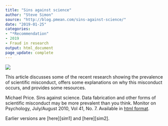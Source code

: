 ```yaml
---
title: "Sins against science"
author: "Steve Simon"
source: "http://blog.pmean.com/sins-against-science/"
date: "2019-01-25"
categories:
- "*Recommendation"
- 2019
- Fraud in research
output: html_document
page_update: complete
---
```


![](http://www.pmean.com/new-images/19/sins-against-science01.png)

<div class="notes">

This article discusses some of the recent research showing the prevalence of scientific misconduct, offers some explanations on why this misconduct occurs, and provides some resources.

Michael Price. Sins against science. Data fabrication and other forms of scientific misconduct may be more prevalent than you think. Monitor on Psychology, July/August 2010, Vol 41, No. 7. Available in [html format][pri1].

[pri1]: https://www.apa.org/monitor/2010/07-08/misconduct.aspx

</div>
Earlier versions are [here][sim1] and [here][sim2].
 
[sim1]: http://blog.pmean.com/sins-against-science/
[sim2]: http://new.pmean.com/sins-against-science/
 
